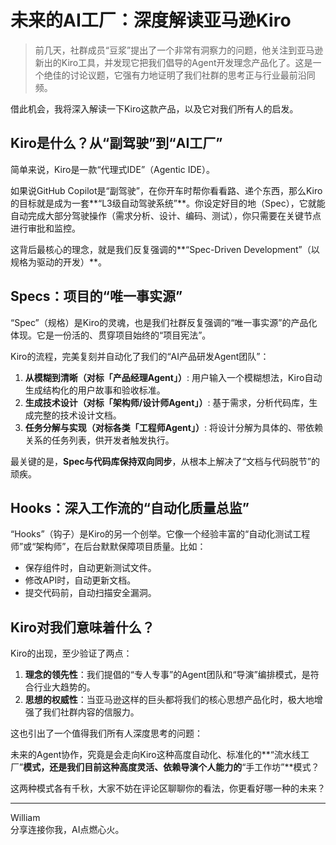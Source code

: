 # 未来的AI工厂：深度解读亚马逊Kiro

> 前几天，社群成员“豆浆”提出了一个非常有洞察力的问题，他关注到亚马逊新出的Kiro工具，并发现它把我们倡导的Agent开发理念产品化了。这是一个绝佳的讨论议题，它强有力地证明了我们社群的思考正与行业最前沿同频。

借此机会，我将深入解读一下Kiro这款产品，以及它对我们所有人的启发。

## Kiro是什么？从“副驾驶”到“AI工厂”

简单来说，Kiro是一款“代理式IDE”（Agentic IDE）。

如果说GitHub Copilot是“副驾驶”，在你开车时帮你看看路、递个东西，那么Kiro的目标就是成为一套**“L3级自动驾驶系统”**。你设定好目的地（Spec），它就能自动完成大部分驾驶操作（需求分析、设计、编码、测试），你只需要在关键节点进行审批和监控。

这背后最核心的理念，就是我们反复强调的**“Spec-Driven Development”（以规格为驱动的开发）**。

## Specs：项目的“唯一事实源”

“Spec”（规格）是Kiro的灵魂，也是我们社群反复强调的“唯一事实源”的产品化体现。它是一份活的、贯穿项目始终的“项目宪法”。

Kiro的流程，完美复刻并自动化了我们的“AI产品研发Agent团队”：

1.  **从模糊到清晰（对标「产品经理Agent」）**: 用户输入一个模糊想法，Kiro自动生成结构化的用户故事和验收标准。
2.  **生成技术设计（对标「架构师/设计师Agent」）**: 基于需求，分析代码库，生成完整的技术设计文档。
3.  **任务分解与实现（对标各类「工程师Agent」）**: 将设计分解为具体的、带依赖关系的任务列表，供开发者触发执行。

最关键的是，**Spec与代码库保持双向同步**，从根本上解决了“文档与代码脱节”的顽疾。

## Hooks：深入工作流的“自动化质量总监”

“Hooks”（钩子）是Kiro的另一个创举。它像一个经验丰富的“自动化测试工程师”或“架构师”，在后台默默保障项目质量。比如：

*   保存组件时，自动更新测试文件。
*   修改API时，自动更新文档。
*   提交代码前，自动扫描安全漏洞。

## Kiro对我们意味着什么？

Kiro的出现，至少验证了两点：
1.  **理念的领先性**：我们提倡的“专人专事”的Agent团队和“导演”编排模式，是符合行业大趋势的。
2.  **思想的权威性**：当亚马逊这样的巨头都将我们的核心思想产品化时，极大地增强了我们社群内容的信服力。

这也引出了一个值得我们所有人深度思考的问题：

未来的Agent协作，究竟是会走向Kiro这种高度自动化、标准化的**“流水线工厂”**模式，还是我们目前这种高度灵活、依赖导演个人能力的**“手工作坊”**模式？

这两种模式各有千秋，大家不妨在评论区聊聊你的看法，你更看好哪一种的未来？

---
William \
分享连接你我，AI点燃心火。 